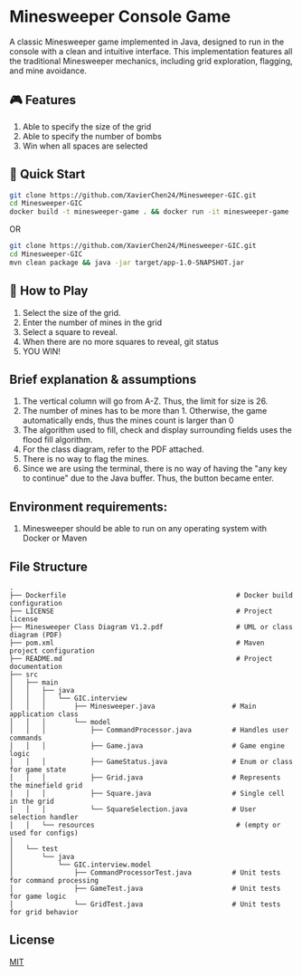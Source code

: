 # Minesweeper Console Game
A classic Minesweeper game implemented in Java, designed to run in the console with a clean and intuitive interface. This implementation features all the traditional Minesweeper mechanics, including grid exploration, flagging, and mine avoidance.

## 🎮 Features
1. Able to specify the size of the grid
2. Able to specify the number of bombs
3. Win when all spaces are selected

## 🚀 Quick Start
```bash
git clone https://github.com/XavierChen24/Minesweeper-GIC.git
cd Minesweeper-GIC
docker build -t minesweeper-game . && docker run -it minesweeper-game
```
OR
```bash
git clone https://github.com/XavierChen24/Minesweeper-GIC.git
cd Minesweeper-GIC
mvn clean package && java -jar target/app-1.0-SNAPSHOT.jar
```

## 🎯 How to Play
1. Select the size of the grid.
2. Enter the number of mines in the grid
3. Select a square to reveal.
4. When there are no more squares to reveal, git status
5. YOU WIN!

## Brief explanation & assumptions
1. The vertical column will go from A-Z. Thus, the limit for size is 26.
2. The number of mines has to be more than 1. Otherwise, the game automatically ends, thus the mines count is larger than 0
3. The algorithm used to fill, check and display surrounding fields uses the flood fill algorithm.
4. For the class diagram, refer to the PDF attached.
5. There is no way to flag the mines.
6. Since we are using the terminal, there is no way of having the "any key to continue" due to the Java buffer. Thus, the button became enter.

## Environment requirements:
1. Minesweeper should be able to run on any operating system with Docker or Maven

## File Structure
```
.
├── Dockerfile                                          # Docker build configuration
├── LICENSE                                             # Project license
├── Minesweeper Class Diagram V1.2.pdf                  # UML or class diagram (PDF)
├── pom.xml                                             # Maven project configuration
├── README.md                                           # Project documentation
├── src
│   ├── main
│   │   ├── java
│   │   │   └── GIC.interview
│   │   │       ├── Minesweeper.java                   # Main application class
│   │   │       └── model
│   │   │           ├── CommandProcessor.java          # Handles user commands
│   │   │           ├── Game.java                      # Game engine logic
│   │   │           ├── GameStatus.java                # Enum or class for game state
│   │   │           ├── Grid.java                      # Represents the minefield grid
│   │   │           ├── Square.java                    # Single cell in the grid
│   │   │           └── SquareSelection.java           # User selection handler
│   │   └── resources                                   # (empty or used for configs)
│
│   └── test
│       └── java
│           └── GIC.interview.model
│               ├── CommandProcessorTest.java          # Unit tests for command processing
│               ├── GameTest.java                      # Unit tests for game logic
│               └── GridTest.java                      # Unit tests for grid behavior

```

## License
[MIT](https://choosealicense.com/licenses/mit/)